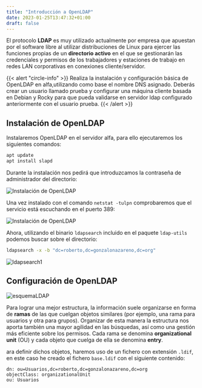 ```yaml
---
title: "Introducción a OpenLDAP"
date: 2023-01-25T13:47:32+01:00
draft: false
---
```


El protocolo **LDAP** es muy utilizado actualmente por empresa que apuestan por el software libre al utilizar distribuciones de Linux para ejercer las funciones propias de un **directorio activo** en el que se gestionarán las credenciales y permisos de los trabajadores y estaciones de trabajo en redes LAN corporativas en conexiones cliente/servidor.

{{< alert "circle-info" >}}
Realiza la instalación y configuración básica de OpenLDAP en alfa,utilizando como base el nombre DNS asignado. Deberás crear un usuario llamado prueba y configurar una máquina cliente basada en Debian y Rocky para que pueda validarse en servidor ldap configurado anteriormente con el usuario prueba.
{{< /alert >}}

## Instalación de OpenLDAP

Instalaremos OpenLDAP en el servidor alfa, para ello ejecutaremos los siguientes comandos:

```bash
apt update
apt install slapd
```

Durante la instalación nos pedirá que introduzcamos la contraseña de administrador del directorio:

![Instalación de OpenLDAP](https://i.imgur.com/NaNjKFA.png)

Una vez instalado con el comando `netstat -tulpn` comprobaremos que el servicio está escuchando en el puerto 389:

![Instalación de OpenLDAP](https://i.imgur.com/KGi2Vz6.png)

Ahora, utilizando el binario `ldapsearch` incluido en el paquete `ldap-utils` podemos buscar sobre el directorio:

```bash
ldapsearch -x -b "dc=roberto,dc=gonzalonazareno,dc=org"
```

![ldapsearch1](https://i.imgur.com/FgmXMPY.png)

## Configuración de OpenLDAP

![esquemaLDAP](https://i.imgur.com/qRgLvAz.png)

Para lograr una mejor estructura, la información suele organizarse en forma de **ramas** de las que cuelgan objetos similares (por ejemplo, una rama para usuarios y otra para grupos). Organizar de esta manera la estructura nos aporta también una mayor agilidad en las búsquedas, así como una gestión más eficiente sobre los permisos. Cada rama se denomina **organizational unit** (OU) y cada objeto que cuelga de ella se denomina **entry**.

ara definir dichos objetos, haremos uso de un fichero con extensión `.ldif`, en este caso he creado el fichero `base.ldif` con el siguiente contenido:

```ldif
dn: ou=Usuarios,dc=roberto,dc=gonzalonazareno,dc=org
objectClass: organizationalUnit
ou: Usuarios
```